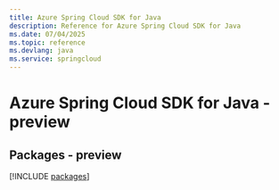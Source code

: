 ```yaml
---
title: Azure Spring Cloud SDK for Java
description: Reference for Azure Spring Cloud SDK for Java
ms.date: 07/04/2025
ms.topic: reference
ms.devlang: java
ms.service: springcloud
---
```

# Azure Spring Cloud SDK for Java - preview
## Packages - preview
[!INCLUDE [packages](spring-cloud-index.md)]